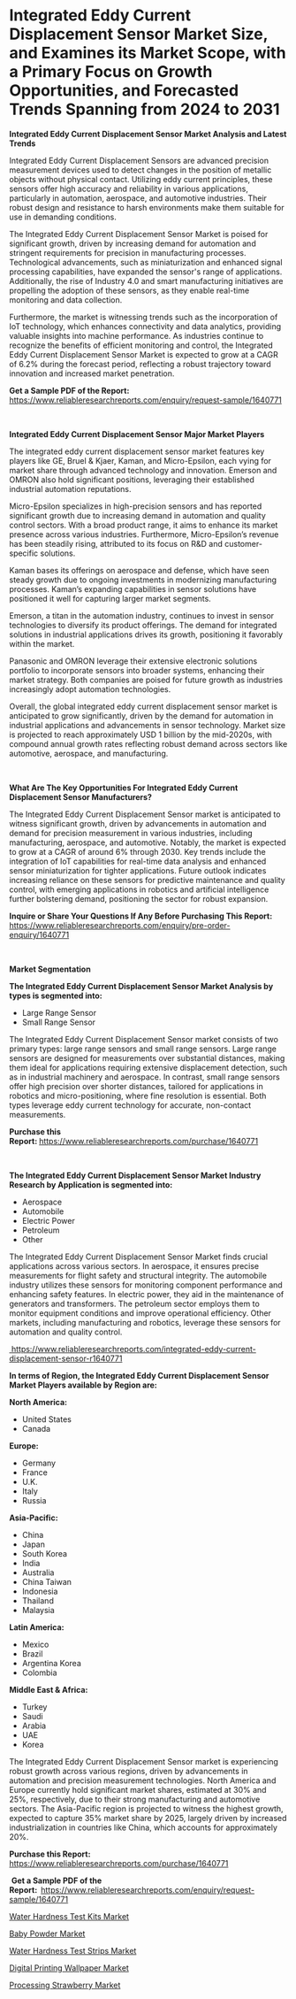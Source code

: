 <p><h1>Integrated Eddy Current Displacement Sensor Market Size, and Examines its Market Scope, with a Primary Focus on Growth Opportunities, and Forecasted Trends Spanning from 2024 to 2031</h1></p><p><strong>Integrated Eddy Current Displacement Sensor Market Analysis and Latest Trends</strong></p>
<p><p>Integrated Eddy Current Displacement Sensors are advanced precision measurement devices used to detect changes in the position of metallic objects without physical contact. Utilizing eddy current principles, these sensors offer high accuracy and reliability in various applications, particularly in automation, aerospace, and automotive industries. Their robust design and resistance to harsh environments make them suitable for use in demanding conditions.</p><p>The Integrated Eddy Current Displacement Sensor Market is poised for significant growth, driven by increasing demand for automation and stringent requirements for precision in manufacturing processes. Technological advancements, such as miniaturization and enhanced signal processing capabilities, have expanded the sensor's range of applications. Additionally, the rise of Industry 4.0 and smart manufacturing initiatives are propelling the adoption of these sensors, as they enable real-time monitoring and data collection.</p><p>Furthermore, the market is witnessing trends such as the incorporation of IoT technology, which enhances connectivity and data analytics, providing valuable insights into machine performance. As industries continue to recognize the benefits of efficient monitoring and control, the Integrated Eddy Current Displacement Sensor Market is expected to grow at a CAGR of 6.2% during the forecast period, reflecting a robust trajectory toward innovation and increased market penetration.</p></p>
<p><strong>Get a Sample PDF of the Report:&nbsp;</strong> <a href="https://www.reliableresearchreports.com/enquiry/request-sample/1640771?utm_campaign=83&utm_medium=2&utm_source=Github&utm_content=ia&utm_term=25092024&utm_id=integrated-eddy-current-displacement-sensor">https://www.reliableresearchreports.com/enquiry/request-sample/1640771</a></p>
<p>&nbsp;</p>
<p><strong>Integrated Eddy Current Displacement Sensor Major Market Players</strong></p>
<p><p>The integrated eddy current displacement sensor market features key players like GE, Bruel & Kjaer, Kaman, and Micro-Epsilon, each vying for market share through advanced technology and innovation. Emerson and OMRON also hold significant positions, leveraging their established industrial automation reputations. </p><p>Micro-Epsilon specializes in high-precision sensors and has reported significant growth due to increasing demand in automation and quality control sectors. With a broad product range, it aims to enhance its market presence across various industries. Furthermore, Micro-Epsilon’s revenue has been steadily rising, attributed to its focus on R&D and customer-specific solutions.</p><p>Kaman bases its offerings on aerospace and defense, which have seen steady growth due to ongoing investments in modernizing manufacturing processes. Kaman’s expanding capabilities in sensor solutions have positioned it well for capturing larger market segments. </p><p>Emerson, a titan in the automation industry, continues to invest in sensor technologies to diversify its product offerings. The demand for integrated solutions in industrial applications drives its growth, positioning it favorably within the market.</p><p>Panasonic and OMRON leverage their extensive electronic solutions portfolio to incorporate sensors into broader systems, enhancing their market strategy. Both companies are poised for future growth as industries increasingly adopt automation technologies.</p><p>Overall, the global integrated eddy current displacement sensor market is anticipated to grow significantly, driven by the demand for automation in industrial applications and advancements in sensor technology. Market size is projected to reach approximately USD 1 billion by the mid-2020s, with compound annual growth rates reflecting robust demand across sectors like automotive, aerospace, and manufacturing.</p></p>
<p>&nbsp;</p>
<p><strong>What Are The Key Opportunities For Integrated Eddy Current Displacement Sensor Manufacturers?</strong></p>
<p><p>The Integrated Eddy Current Displacement Sensor market is anticipated to witness significant growth, driven by advancements in automation and demand for precision measurement in various industries, including manufacturing, aerospace, and automotive. Notably, the market is expected to grow at a CAGR of around 6% through 2030. Key trends include the integration of IoT capabilities for real-time data analysis and enhanced sensor miniaturization for tighter applications. Future outlook indicates increasing reliance on these sensors for predictive maintenance and quality control, with emerging applications in robotics and artificial intelligence further bolstering demand, positioning the sector for robust expansion.</p></p>
<p><strong>Inquire or Share Your Questions If Any Before Purchasing This Report:</strong> <a href="https://www.reliableresearchreports.com/enquiry/pre-order-enquiry/1640771?utm_campaign=83&utm_medium=2&utm_source=Github&utm_content=ia&utm_term=25092024&utm_id=integrated-eddy-current-displacement-sensor">https://www.reliableresearchreports.com/enquiry/pre-order-enquiry/1640771</a></p>
<p>&nbsp;</p>
<p><strong>Market Segmentation</strong></p>
<p><strong>The Integrated Eddy Current Displacement Sensor Market Analysis by types is segmented into:</strong></p>
<p><ul><li>Large Range Sensor</li><li>Small Range Sensor</li></ul></p>
<p><p>The Integrated Eddy Current Displacement Sensor market consists of two primary types: large range sensors and small range sensors. Large range sensors are designed for measurements over substantial distances, making them ideal for applications requiring extensive displacement detection, such as in industrial machinery and aerospace. In contrast, small range sensors offer high precision over shorter distances, tailored for applications in robotics and micro-positioning, where fine resolution is essential. Both types leverage eddy current technology for accurate, non-contact measurements.</p></p>
<p><strong>Purchase this Report:&nbsp;</strong><a href="https://www.reliableresearchreports.com/purchase/1640771?utm_campaign=83&utm_medium=2&utm_source=Github&utm_content=ia&utm_term=25092024&utm_id=integrated-eddy-current-displacement-sensor">https://www.reliableresearchreports.com/purchase/1640771</a></p>
<p>&nbsp;</p>
<p><strong>The Integrated Eddy Current Displacement Sensor Market Industry Research by Application is segmented into:</strong></p>
<p><ul><li>Aerospace</li><li>Automobile</li><li>Electric Power</li><li>Petroleum</li><li>Other</li></ul></p>
<p><p>The Integrated Eddy Current Displacement Sensor Market finds crucial applications across various sectors. In aerospace, it ensures precise measurements for flight safety and structural integrity. The automobile industry utilizes these sensors for monitoring component performance and enhancing safety features. In electric power, they aid in the maintenance of generators and transformers. The petroleum sector employs them to monitor equipment conditions and improve operational efficiency. Other markets, including manufacturing and robotics, leverage these sensors for automation and quality control.</p></p>
<p><a href="https://www.reliableresearchreports.com/integrated-eddy-current-displacement-sensor-r1640771?utm_campaign=83&utm_medium=2&utm_source=Github&utm_content=ia&utm_term=25092024&utm_id=integrated-eddy-current-displacement-sensor">&nbsp;https://www.reliableresearchreports.com/integrated-eddy-current-displacement-sensor-r1640771</a></p>
<p><strong>In terms of Region, the Integrated Eddy Current Displacement Sensor Market Players available by Region are:</strong></p>
<p>
    <p> <strong> North America: </strong>
        <ul>
            <li>United States</li>
            <li>Canada</li>
        </ul>
        </p> 
    <p> <strong> Europe: </strong>
        <ul>
            <li>Germany</li>
            <li>France</li>
            <li>U.K.</li>
            <li>Italy</li>
            <li>Russia</li>
        </ul>
        </p> 
    <p> <strong> Asia-Pacific: </strong>
        <ul>
            <li>China</li>
            <li>Japan</li>
            <li>South Korea</li>
            <li>India</li>
            <li>Australia</li>
            <li>China Taiwan</li>
            <li>Indonesia</li>
            <li>Thailand</li>
            <li>Malaysia</li>
        </ul>
        </p> 
    <p> <strong> Latin America: </strong>
        <ul>
            <li>Mexico</li>
            <li>Brazil</li>
            <li>Argentina Korea</li>
            <li>Colombia</li>
        </ul>
        </p> 
    <p> <strong> Middle East & Africa: </strong>
        <ul>
            <li>Turkey</li>
            <li>Saudi</li>
            <li>Arabia</li>
            <li>UAE</li>
            <li>Korea</li>
        </ul>
    </p>
    </p>
<p><p>The Integrated Eddy Current Displacement Sensor market is experiencing robust growth across various regions, driven by advancements in automation and precision measurement technologies. North America and Europe currently hold significant market shares, estimated at 30% and 25%, respectively, due to their strong manufacturing and automotive sectors. The Asia-Pacific region is projected to witness the highest growth, expected to capture 35% market share by 2025, largely driven by increased industrialization in countries like China, which accounts for approximately 20%.</p></p>
<p><strong>Purchase this Report: </strong><a href="https://www.reliableresearchreports.com/purchase/1640771?utm_campaign=83&utm_medium=2&utm_source=Github&utm_content=ia&utm_term=25092024&utm_id=integrated-eddy-current-displacement-sensor">https://www.reliableresearchreports.com/purchase/1640771</a></p>
<p>&nbsp;<strong>Get a Sample PDF of the Report:&nbsp;&nbsp;</strong><a href="https://www.reliableresearchreports.com/enquiry/request-sample/1640771?utm_campaign=83&utm_medium=2&utm_source=Github&utm_content=ia&utm_term=25092024&utm_id=integrated-eddy-current-displacement-sensor">https://www.reliableresearchreports.com/enquiry/request-sample/1640771</a></p>
<p><strong></strong></p>
<p><p><a href="https://www.linkedin.com/pulse/water-hardness-test-kits-market-industry-landscape-growth-df50e?trackingId=vwDPLSq5TdOsErZpGuyXFQ%3D%3D&utm_campaign=83&utm_medium=2&utm_source=Github&utm_content=ia&utm_term=25092024&utm_id=integrated-eddy-current-displacement-sensor">Water Hardness Test Kits Market</a></p><p><a href="https://issuu.com/reportprime-2/docs/baby-powder-market-size-2030.pptx_0835a65d82dbda?utm_campaign=83&utm_medium=2&utm_source=Github&utm_content=ia&utm_term=25092024&utm_id=integrated-eddy-current-displacement-sensor">Baby Powder Market</a></p><p><a href="https://www.linkedin.com/pulse/water-hardness-test-strips-market-segmentation-geographical-fixre?trackingId=KOwNoXWLTxuHfobBhx5taw%3D%3D&utm_campaign=83&utm_medium=2&utm_source=Github&utm_content=ia&utm_term=25092024&utm_id=integrated-eddy-current-displacement-sensor">Water Hardness Test Strips Market</a></p><p><a href="https://issuu.com/reportprime-2/docs/digital-printing-wallpaper-market-s_1c390acdcad263?utm_campaign=83&utm_medium=2&utm_source=Github&utm_content=ia&utm_term=25092024&utm_id=integrated-eddy-current-displacement-sensor">Digital Printing Wallpaper Market</a></p><p><a href="https://github.com/mharielmesa/Market-Research-Report-List-5/blob/main/processing-strawberry-market.md?utm_campaign=83&utm_medium=2&utm_source=Github&utm_content=ia&utm_term=25092024&utm_id=integrated-eddy-current-displacement-sensor">Processing Strawberry Market</a></p></p>